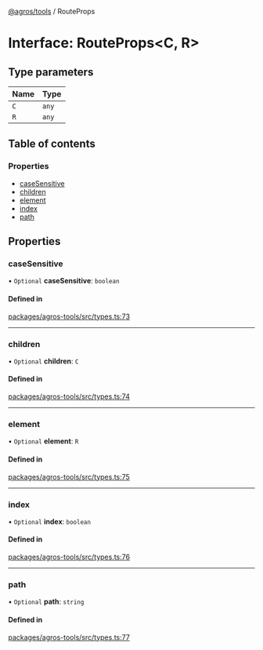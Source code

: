 [@agros/tools](../index.md) / RouteProps

# Interface: RouteProps<C, R\>

## Type parameters

| Name | Type |
| :------ | :------ |
| `C` | `any` |
| `R` | `any` |

## Table of contents

### Properties

- [caseSensitive](RouteProps.md#casesensitive)
- [children](RouteProps.md#children)
- [element](RouteProps.md#element)
- [index](RouteProps.md#index)
- [path](RouteProps.md#path)

## Properties

### <a id="casesensitive" name="casesensitive"></a> caseSensitive

• `Optional` **caseSensitive**: `boolean`

#### Defined in

[packages/agros-tools/src/types.ts:73](https://github.com/agrosjs/agros/blob/2842a8d/packages/agros-tools/src/types.ts#L73)

___

### <a id="children" name="children"></a> children

• `Optional` **children**: `C`

#### Defined in

[packages/agros-tools/src/types.ts:74](https://github.com/agrosjs/agros/blob/2842a8d/packages/agros-tools/src/types.ts#L74)

___

### <a id="element" name="element"></a> element

• `Optional` **element**: `R`

#### Defined in

[packages/agros-tools/src/types.ts:75](https://github.com/agrosjs/agros/blob/2842a8d/packages/agros-tools/src/types.ts#L75)

___

### <a id="index" name="index"></a> index

• `Optional` **index**: `boolean`

#### Defined in

[packages/agros-tools/src/types.ts:76](https://github.com/agrosjs/agros/blob/2842a8d/packages/agros-tools/src/types.ts#L76)

___

### <a id="path" name="path"></a> path

• `Optional` **path**: `string`

#### Defined in

[packages/agros-tools/src/types.ts:77](https://github.com/agrosjs/agros/blob/2842a8d/packages/agros-tools/src/types.ts#L77)
